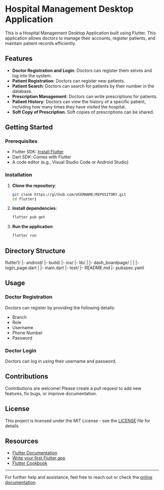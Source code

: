 # Hospital Management Desktop Application

This is a Hospital Management Desktop Application built using Flutter. This application allows doctors to manage their accounts, register patients, and maintain patient records efficiently.

## Features

- **Doctor Registration and Login**: Doctors can register them selves and log into the system.
- **Patient Registration**: Doctors can register new patients.
- **Patient Search**: Doctors can search for patients by their number in the database.
- **Prescription Management**: Doctors can write prescriptions for patients.
- **Patient History**: Doctors can view the history of a specific patient, including how many times they have visited the hospital.
- **Soft Copy of Prescription**: Soft copies of prescriptions can be shared.

## Getting Started

### Prerequisites

- Flutter SDK: [Install Flutter](https://docs.flutter.dev/get-started/install)
- Dart SDK: Comes with Flutter
- A code editor (e.g., Visual Studio Code or Android Studio)

### Installation

1. **Clone the repository**:
    ```bash
    git clone https://github.com/USERNAME/REPOSITORY.git
    cd flutter1
    ```

2. **Install dependencies**:
    ```bash
    flutter pub get
    ```

3. **Run the application**:
    ```bash
    flutter run
    ```

## Directory Structure
flutter1/
|- android/
|- build/
|- ios/
|- lib/
| |- dash_boardpage/
| | |- login_page.dart
| |- main.dart
|- test/
|- README.md
|- pubspec.yaml


## Usage

### Doctor Registration

Doctors can register by providing the following details:
- Branch
- Role
- Username
- Phone Number
- Password

### Doctor Login

Doctors can log in using their username and password.

## Contributions

Contributions are welcome! Please create a pull request to add new features, fix bugs, or improve documentation.

## License

This project is licensed under the MIT License - see the [LICENSE](LICENSE) file for details.

## Resources

- [Flutter Documentation](https://docs.flutter.dev/)
- [Write your first Flutter app](https://docs.flutter.dev/get-started/codelab)
- [Flutter Cookbook](https://docs.flutter.dev/cookbook)

---

For further help and assistance, feel free to reach out or check the [online documentation](https://docs.flutter.dev/).
